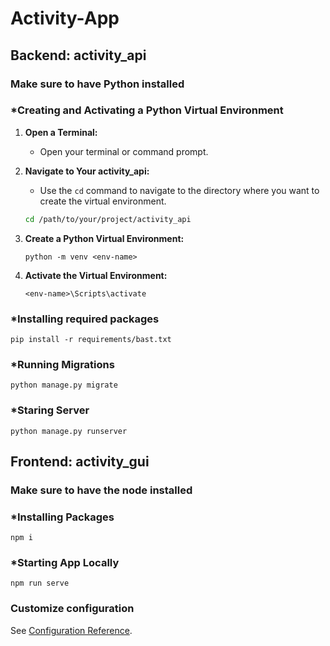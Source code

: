 # Activity-App

## Backend: activity_api
### Make sure to have Python installed

### *Creating and Activating a Python Virtual Environment

1. **Open a Terminal:**
   - Open your terminal or command prompt.

2. **Navigate to Your activity_api:**
   - Use the `cd` command to navigate to the directory where you want to create the virtual environment.
   ```bash
   cd /path/to/your/project/activity_api
   
3. **Create a Python Virtual Environment:**
    ```
    python -m venv <env-name>
    ```

4. **Activate the Virtual Environment:**
    ```
    <env-name>\Scripts\activate
    ```

### *Installing required packages
```
pip install -r requirements/bast.txt
```
### *Running Migrations
```
python manage.py migrate
```
### *Staring Server
```
python manage.py runserver
```

## Frontend: activity_gui
### Make sure to have the node installed
### *Installing Packages
```
npm i
```
### *Starting App Locally
```
npm run serve
```

### Customize configuration
See [Configuration Reference](https://cli.vuejs.org/config/).
